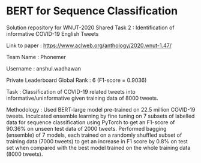 # BERT for Sequence Classification 

Solution repository for WNUT-2020 Shared Task 2 : Identification of informative COVID-19 English Tweets

Link to paper : https://www.aclweb.org/anthology/2020.wnut-1.47/

Team Name : Phonemer

Username : anshul.wadhawan

Private Leaderboard Global Rank : 6 (F1-score = 0.9036)

Task : Classification of COVID-19 related tweets into informative/uninformative given training data of 8000 tweets.

Methodology : Used BERT-large model pre-trained on 22.5 million COVID-19 tweets. Inculcated ensemble learning by fine tuning on 7 subsets of labelled data for sequence classification using PyTorch to get an F1-score of 90.36% on unseen test data of 2000 tweets. Performed bagging (ensemble) of 7 models, each trained on a randomly shuffled subset of training data (7000 tweets) to get an increase in F1 score by 0.8% on test set when compared with the best model trained on the whole training data (8000 tweets).
